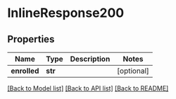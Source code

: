 # InlineResponse200

## Properties
Name | Type | Description | Notes
------------ | ------------- | ------------- | -------------
**enrolled** | **str** |  | [optional] 

[[Back to Model list]](../README.md#documentation-for-models) [[Back to API list]](../README.md#documentation-for-api-endpoints) [[Back to README]](../README.md)

